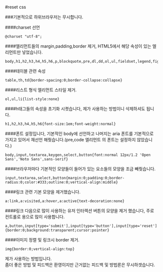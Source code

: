 #reset css

###기본적으로 하위브라우저는 무시합니다.

####charset 선언
<pre><code>@charset "utf-8";</code></pre>

####엘리먼트들의 margin,padding,border 제거, HTML5에서 해당 속성이 있는 엘리먼트만 넣었습니다.
<pre><code>body,h1,h2,h3,h4,h5,h6,p,blockquote,pre,dl,dd,ol,ul,fieldset,legend,figure,menu{margin:0;padding:0;border:0}</code></pre>

####테이블 관련 속성
<pre><code>table,th,td{border-spacing:0;border-collapse:collapse}</code></pre>

####리스트 형식 엘리먼트 스타일 제거.
<pre><code>ol,ul,li{list-style:none}</code></pre>

####h태그들의 속성을 초기화 시켯습니다, 제가 사용하는 방법이니 삭제하셔도 됩니다.
<pre><code>h1,h2,h3,h4,h5,h6{font-size:1em;font-weight:normal}</code></pre>

####폰트 설정입니다, 기본적인 body에 선언하고 나머지는 aria 폰트를 기본적으로 가지고 있어서 재선언 해줫습니다.(pre,code 엘리먼트 의 폰트는 설정하지 않았습니다.)
<pre><code>body,input,textarea,keygen,select,button{font:normal 12px/1.2 'Open Sans','Noto Sans',sans-serif}</code></pre>

####브라우저마다 기본적인 모양들이 들어가 있는 요소들의 모양을 조금 빼줫습니다.
<pre><code>input,textarea,select,button{margin:0;padding:0;border-radius:0;color:#333;outline:0;vertical-align:middle}</code></pre>

####링크 관련 기본 모양을 제거했습니다.
<pre><code>a:link,a:visited,a:hover,a:active{text-decoration:none}</code></pre>

####링크 다음으로 많이 사용하는 유저 인터렉션 버튼의 모양을 제거 했습니다, 주로 컨트롤로 용으로 많이 사용합니다.
<pre><code>a,button,input[type='submit'],input[type='button'],input[type='reset']{border:0;background:transparent;cursor:pointer}</code></pre>

####이미지 정렬 및 링크시 border 제거.
<pre><code>img{border:0;vertical-align:top}</code></pre>

제가 사용하는 방법입니다.<br>
좀더 좋은 방법 및 피드백은 환영이지만 근거없는 피드백 및 방법론은 무시하겟습니다.

